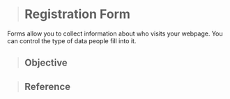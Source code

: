 > # Registration Form

Forms allow you to collect information about who visits your webpage. You can control the type of data people fill into it. 

> ## Objective 

> ## Reference